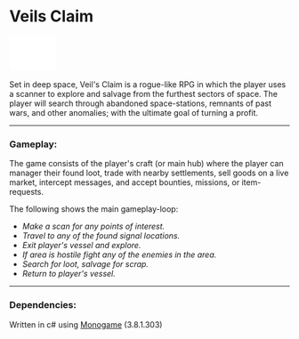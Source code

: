 # Veils Claim

![White Logo](assets/logo_white.png?raw=true "White Logo")

Set in deep space, Veil's Claim is a rogue-like RPG in which the player uses a scanner to explore and salvage from the furthest sectors of space.
The player will search through abandoned space-stations, remnants of past wars, and other anomalies; with the ultimate goal of turning a profit.

---
### Gameplay:
The game consists of the player's craft (or main hub) where the player can manager their found loot, trade with nearby settlements, sell goods on a live market, intercept messages, and accept bounties, missions, or item-requests.

The following shows the main gameplay-loop:
* _Make a scan for any points of interest._
* _Travel to any of the found signal locations._
* _Exit player's vessel and explore._
* _If area is hostile fight any of the enemies in the area._
* _Search for loot, salvage for scrap._
* _Return to player's vessel._

---
### Dependencies:
Written in c# using [Monogame](https://www.monogame.net/ "Monogame Homepage") (3.8.1.303)
